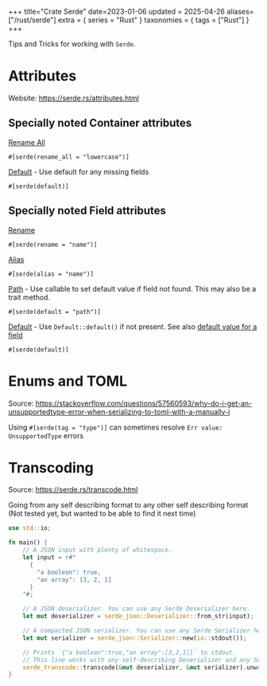 +++
title="Crate Serde"
date=2023-01-06
updated = 2025-04-26
aliases=["/rust/serde"]
extra = { series = "Rust" }
taxonomies = { tags = ["Rust"] }
+++

Tips and Tricks for working with `Serde`.

# Attributes

Website: <https://serde.rs/attributes.html>

## Specially noted Container attributes

[Rename All](https://serde.rs/container-attrs.html#rename_all)

```
#[serde(rename_all = "lowercase")]
```

[Default](https://serde.rs/container-attrs.html#default) - Use default for any missing fields

```
#[serde(default)]
```

## Specially noted Field attributes

[Rename](https://serde.rs/field-attrs.html#rename)

```
#[serde(rename = "name")]
```

[Alias](https://serde.rs/field-attrs.html#alias)

```
#[serde(alias = "name")]
```

[Path](https://serde.rs/field-attrs.html#default--path) - Use callable to set default value if field not found. This may
also be a trait method.

```
#[serde(default = "path")]
```

[Default](https://serde.rs/field-attrs.html#default) - Use `Default::default()` if not present. See
also [default value for a field](https://serde.rs/attr-default.html)

```
#[serde(default)]
```

# Enums and TOML

Source: <https://stackoverflow.com/questions/57560593/why-do-i-get-an-unsupportedtype-error-when-serializing-to-toml-with-a-manually-i>

Using `#[serde(tag = "type")]` can sometimes resolve `Err value: UnsupportedType` errors

# Transcoding

Source: <https://serde.rs/transcode.html>

Going from any self describing format to any other self describing format (Not tested yet, but wanted to be able to find it next time)

```rust
use std::io;

fn main() {
    // A JSON input with plenty of whitespace.
    let input = r#"
      {
        "a boolean": true,
        "an array": [3, 2, 1]
      }
    "#;

    // A JSON deserializer. You can use any Serde Deserializer here.
    let mut deserializer = serde_json::Deserializer::from_str(input);

    // A compacted JSON serializer. You can use any Serde Serializer here.
    let mut serializer = serde_json::Serializer::new(io::stdout());

    // Prints `{"a boolean":true,"an array":[3,2,1]}` to stdout.
    // This line works with any self-describing Deserializer and any Serializer.
    serde_transcode::transcode(&mut deserializer, &mut serializer).unwrap();
}
```
